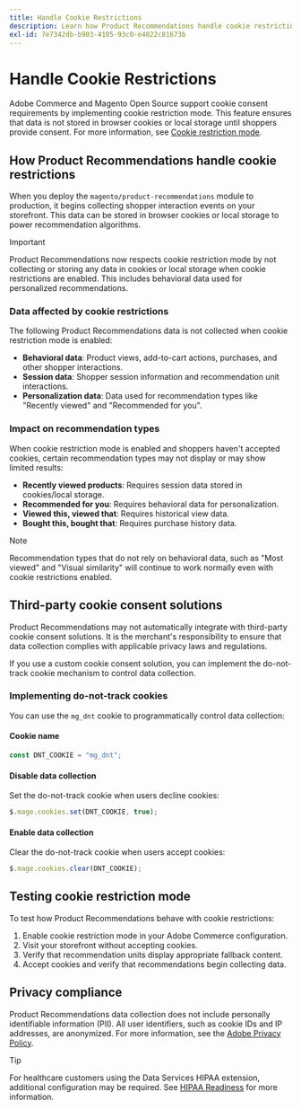 ```yaml
---
title: Handle Cookie Restrictions
description: Learn how Product Recommendations handle cookie restrictions and privacy compliance.
exl-id: 7e7342db-b903-4105-93c0-e4022c81673b
---
```

# Handle Cookie Restrictions

Adobe Commerce and Magento Open Source support cookie consent requirements by implementing cookie restriction mode. This feature ensures that data is not stored in browser cookies or local storage until shoppers provide consent. For more information, see [Cookie restriction mode](https://experienceleague.adobe.com/docs/commerce-admin/start/compliance/privacy/compliance-cookie-law.html).

## How Product Recommendations handle cookie restrictions

When you deploy the `magento/product-recommendations` module to production, it begins collecting shopper interaction events on your storefront. This data can be stored in browser cookies or local storage to power recommendation algorithms.

>[!IMPORTANT]
>
>Product Recommendations now respects cookie restriction mode by not collecting or storing any data in cookies or local storage when cookie restrictions are enabled. This includes behavioral data used for personalized recommendations.

### Data affected by cookie restrictions

The following Product Recommendations data is not collected when cookie restriction mode is enabled:

- **Behavioral data**: Product views, add-to-cart actions, purchases, and other shopper interactions.
- **Session data**: Shopper session information and recommendation unit interactions.
- **Personalization data**: Data used for recommendation types like "Recently viewed" and "Recommended for you".

### Impact on recommendation types

When cookie restriction mode is enabled and shoppers haven't accepted cookies, certain recommendation types may not display or may show limited results:

- **Recently viewed products**: Requires session data stored in cookies/local storage.
- **Recommended for you**: Requires behavioral data for personalization.
- **Viewed this, viewed that**: Requires historical view data.
- **Bought this, bought that**: Requires purchase history data.

>[!NOTE]
>
>Recommendation types that do not rely on behavioral data, such as "Most viewed" and "Visual similarity" will continue to work normally even with cookie restrictions enabled.

## Third-party cookie consent solutions

Product Recommendations may not automatically integrate with third-party cookie consent solutions. It is the merchant's responsibility to ensure that data collection complies with applicable privacy laws and regulations.

If you use a custom cookie consent solution, you can implement the do-not-track cookie mechanism to control data collection.

### Implementing do-not-track cookies

You can use the `mg_dnt` cookie to programmatically control data collection:

#### Cookie name

```javascript
const DNT_COOKIE = "mg_dnt";
```

#### Disable data collection

Set the do-not-track cookie when users decline cookies:

```javascript
$.mage.cookies.set(DNT_COOKIE, true);
```

#### Enable data collection

Clear the do-not-track cookie when users accept cookies:

```javascript
$.mage.cookies.clear(DNT_COOKIE);
```

## Testing cookie restriction mode

To test how Product Recommendations behave with cookie restrictions:

1. Enable cookie restriction mode in your Adobe Commerce configuration.
1. Visit your storefront without accepting cookies.
1. Verify that recommendation units display appropriate fallback content.
1. Accept cookies and verify that recommendations begin collecting data.

## Privacy compliance

Product Recommendations data collection does not include personally identifiable information (PII). All user identifiers, such as cookie IDs and IP addresses, are anonymized. For more information, see the [Adobe Privacy Policy](https://www.adobe.com/privacy/policy.html).

>[!TIP]
>
>For healthcare customers using the Data Services HIPAA extension, additional configuration may be required. See [HIPAA Readiness](../data-connection/hipaa-readiness.md) for more information.
